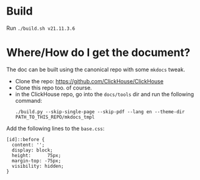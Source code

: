 # Build
Run `./build.sh v21.11.3.6`

# Where/How do I get the document?

The doc can be built using the canonical repo with some `mkdocs` tweak.

- Clone the repo: https://github.com/ClickHouse/ClickHouse
- Clone this repo too. of course.
- in the ClickHouse repo, go into the `docs/tools` dir and run the following command:
  ```
  ./build.py --skip-single-page --skip-pdf --lang en --theme-dir PATH_TO_THIS_REPO/mkdocs_tmpl
  ```

Add the following lines to the `base.css`:

```
[id]::before {
  content: '';
  display: block;
  height:      75px;
  margin-top: -75px;
  visibility: hidden;
}
```
